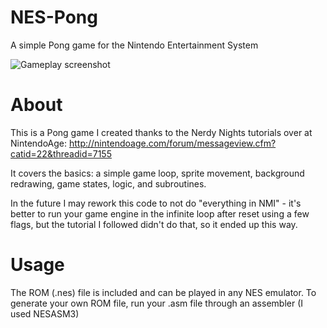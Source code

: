 # NES-Pong
A simple Pong game for the Nintendo Entertainment System

![Gameplay screenshot](http://i.imgur.com/DBoLpXX.png)

# About
This is a Pong game I created thanks to the Nerdy Nights tutorials over at NintendoAge: http://nintendoage.com/forum/messageview.cfm?catid=22&threadid=7155

It covers the basics: a simple game loop, sprite movement, background redrawing, game states, logic, and subroutines.

In the future I may rework this code to not do "everything in NMI" - it's better to run your game engine in the infinite loop after reset using a few flags, but the tutorial I followed didn't do that, so it ended up this way. 

# Usage
The ROM (.nes) file is included and can be played in any NES emulator.  To generate your own ROM file, run your .asm file through an assembler (I used NESASM3)

